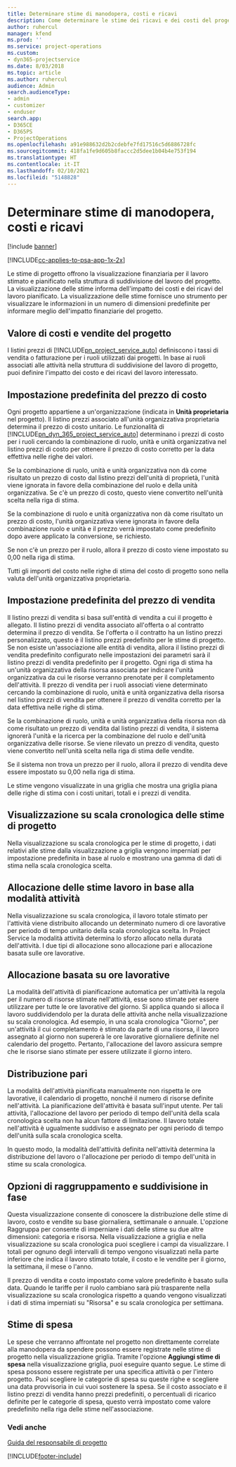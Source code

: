 ```yaml
---
title: Determinare stime di manodopera, costi e ricavi
description: Come determinare le stime dei ricavi e dei costi del progetto in Project Service
author: ruhercul
manager: kfend
ms.prod: ''
ms.service: project-operations
ms.custom:
- dyn365-projectservice
ms.date: 8/03/2018
ms.topic: article
ms.author: ruhercul
audience: Admin
search.audienceType:
- admin
- customizer
- enduser
search.app:
- D365CE
- D365PS
- ProjectOperations
ms.openlocfilehash: a91e988632d2b2cdebfe7fd17516c5d6886728fc
ms.sourcegitcommit: 418fa1fe9d605b8faccc2d5dee1b04b4e753f194
ms.translationtype: HT
ms.contentlocale: it-IT
ms.lasthandoff: 02/10/2021
ms.locfileid: "5148828"
---
```

# <a name="determine-project-cost-and-revenue-estimates"></a>Determinare stime di manodopera, costi e ricavi 

[!include [banner](../includes/psa-now-project-operations.md)]

[!INCLUDE[cc-applies-to-psa-app-1x-2x](../includes/cc-applies-to-psa-app-1x-2x.md)]

Le stime di progetto offrono la visualizzazione finanziaria per il lavoro stimato e pianificato nella struttura di suddivisione del lavoro del progetto. La visualizzazione delle stime informa dell'impatto dei costi e dei ricavi del lavoro pianificato. La visualizzazione delle stime fornisce uno strumento per visualizzare le informazioni in un numero di dimensioni predefinite per informare meglio dell'impatto finanziarie del progetto.  
  
## <a name="cost-and-sales-value-of-the-project"></a>Valore di costi e vendite del progetto  
I listini prezzi di [!INCLUDE[pn_project_service_auto](../includes/pn-project-service-auto.md)] definiscono i tassi di vendita o fatturazione per i ruoli utilizzati dai progetti. In base ai ruoli associati alle attività nella struttura di suddivisione del lavoro di progetto, puoi definire l'impatto dei costo e dei ricavi del lavoro interessato.  
  
## <a name="cost-price-defaulting"></a>Impostazione predefinita del prezzo di costo  
Ogni progetto appartiene a un'organizzazione (indicata in **Unità proprietaria** nel progetto). Il listino prezzi associato all'unità organizzativa proprietaria determina il prezzo di costo unitario. Le funzionalità di [!INCLUDE[pn_dyn_365_project_service_auto](../includes/pn-dyn-365-project-service-auto.md)] determinano i prezzi di costo per i ruoli cercando la combinazione di ruolo, unità e unità organizzativa nel listino prezzi di costo per ottenere il prezzo di costo corretto per la data effettiva nelle righe dei valori.  
  
Se la combinazione di ruolo, unità e unità organizzativa non dà come risultato un prezzo di costo dal listino prezzi dell'unità di proprietà, l'unità viene ignorata in favore della combinazione del ruolo e della unità organizzativa. Se c'è un prezzo di costo, questo viene convertito nell'unità scelta nella riga di stima.  
  
Se la combinazione di ruolo e unità organizzativa non dà come risultato un prezzo di costo, l'unità organizzativa viene ignorata in favore della combinazione ruolo e unità e il prezzo verrà impostato come predefinito dopo avere applicato la conversione, se richiesto.  
  
 Se non c'è un prezzo per il ruolo, allora il prezzo di costo viene impostato su 0,00 nella riga di stima.  
  
 Tutti gli importi del costo nelle righe di stima del costo di progetto sono nella valuta dell'unità organizzativa proprietaria.  
  
## <a name="sales-price-defaulting"></a>Impostazione predefinita del prezzo di vendita  
Il listino prezzi di vendita si basa sull'entità di vendita a cui il progetto è allegato. Il listino prezzi di vendita associato all'offerta o al contratto determina il prezzo di vendita. Se l'offerta o il contratto ha un listino prezzi personalizzato, questo è il listino prezzi predefinito per le stime di progetto. Se non esiste un'associazione alle entità di vendita, allora il listino prezzi di vendita predefinito configurato nelle impostazioni dei parametri sarà il listino prezzi di vendita predefinito per il progetto. Ogni riga di stima ha un'unità organizzativa della risorsa associata per indicare l'unità organizzativa da cui le risorse verranno prenotate per il completamento dell'attività. Il prezzo di vendita per i ruoli associati viene determinato cercando la combinazione di ruolo, unità e unità organizzativa della risorsa nel listino prezzi di vendita per ottenere il prezzo di vendita corretto per la data effettiva nelle righe di stima.  
  
Se la combinazione di ruolo, unità e unità organizzativa della risorsa non dà come risultato un prezzo di vendita dal listino prezzi di vendita, il sistema ignorerà l'unità e la ricerca per la combinazione del ruolo e dell'unità organizzativa delle risorse. Se viene rilevato un prezzo di vendita, questo viene convertito nell'unità scelta nella riga di stima delle vendite.  
  
Se il sistema non trova un prezzo per il ruolo, allora il prezzo di vendita deve essere impostato su 0,00 nella riga di stima.  
  
Le stime vengono visualizzate in una griglia che mostra una griglia piana delle righe di stima con i costi unitari, totali e i prezzi di vendita.  
  
## <a name="time-phased-view-of-project-estimates"></a>Visualizzazione su scala cronologica delle stime di progetto  
Nella visualizzazione su scala cronologica per le stime di progetto, i dati relativi alle stime dalla visualizzazione a griglia vengono imperniati per impostazione predefinita in base al ruolo e mostrano una gamma di dati di stima nella scala cronologica scelta.  
  
## <a name="effort-estimate-allocation-based-on-task-mode"></a>Allocazione delle stime lavoro in base alla modalità attività  
Nella visualizzazione su scala cronologica, il lavoro totale stimato per l'attività viene distribuito allocando un determinato numero di ore lavorative per periodo di tempo unitario della scala cronologica scelta. In Project Service la modalità attività determina lo sforzo allocato nella durata dell'attività. I due tipi di allocazione sono allocazione pari e allocazione basata sulle ore lavorative. 
  
## <a name="work-hours-based-allocation"></a>Allocazione basata su ore lavorative  
La modalità dell'attività di pianificazione automatica per un'attività la regola per il numero di risorse stimate nell'attività, esse sono stimate per essere utilizzare per tutte le ore lavorative del giorno. Si applica quando si alloca il lavoro suddividendolo per la durata delle attività anche nella visualizzazione su scala cronologica. Ad esempio, in una scala cronologica "Giorno", per un'attività il cui completamento è stimato da parte di una risorsa, il lavoro assegnato al giorno non supererà le ore lavorative giornaliere definite nel calendario del progetto. Pertanto, l'allocazione del lavoro assicura sempre che le risorse siano stimate per essere utilizzate il giorno intero.  
  
## <a name="even-distribution"></a>Distribuzione pari  
La modalità dell'attività pianificata manualmente non rispetta le ore lavorative, il calendario di progetto, nonché il numero di risorse definite nell'attività. La pianificazione dell'attività è basata sull'input utente. Per tali attività, l'allocazione del lavoro per periodo di tempo dell'unità della scala cronologica scelta non ha alcun fattore di limitazione. Il lavoro totale nell'attività è ugualmente suddiviso e assegnato per ogni periodo di tempo dell'unità sulla scala cronologica scelta.  
  
In questo modo, la modalità dell'attività definita nell'attività determina la distribuzione del lavoro o l'allocazione per periodo di tempo dell'unità in stime su scala cronologica.  
  
## <a name="grouping-and-time-phasing-options"></a>Opzioni di raggruppamento e suddivisione in fase  
Questa visualizzazione consente di conoscere la distribuzione delle stime di lavoro, costo e vendite su base giornaliera, settimanale o annuale. L'opzione Raggruppa per consente di imperniare i dati delle stime su due altre dimensioni: categoria e risorsa. Nella visualizzazione a griglia e nella visualizzazione su scala cronologica puoi scegliere i campi da visualizzare. I totali per ognuno degli intervalli di tempo vengono visualizzati nella parte inferiore che indica il lavoro stimato totale, il costo e le vendite per il giorno, la settimana, il mese o l'anno.  
  
Il prezzo di vendita e costo impostato come valore predefinito è basato sulla data. Quando le tariffe per il ruolo cambiano sarà più trasparente nella visualizzazione su scala cronologica rispetto a quando vengono visualizzati i dati di stima imperniati su "Risorsa" e su scala cronologica per settimana.  
  
## <a name="expense-estimates"></a>Stime di spesa  
Le spese che verranno affrontate nel progetto non direttamente correlate alla manodopera da spendere possono essere registrate nelle stime di progetto nella visualizzazione griglia. Tramite l'opzione **Aggiungi stime di spesa** nella visualizzazione griglia, puoi eseguire quanto segue. Le stime di spesa possono essere registrate per una specifica attività o per l'intero progetto. Puoi scegliere le categorie di spesa su queste righe e scegliere una data provvisoria in cui vuoi sostenere la spesa. Se il costo associato e il listino prezzi di vendita hanno prezzi predefiniti, o percentuali di ricarico definite per le categorie di spesa, questo verrà impostato come valore predefinito nella riga delle stime nell'associazione.  
  
### <a name="see-also"></a>Vedi anche  
 [Guida del responsabile di progetto](../psa/project-manager-guide.md)


[!INCLUDE[footer-include](../includes/footer-banner.md)]